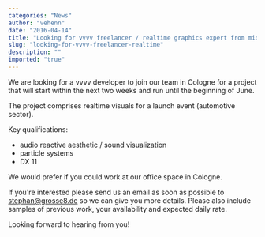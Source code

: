```yaml
---
categories: "News"
author: "vehenn"
date: "2016-04-14"
title: "Looking for vvvv freelancer / realtime graphics expert from mid-April until June"
slug: "looking-for-vvvv-freelancer-realtime"
description: ""
imported: "true"
---
```



We are looking for a vvvv developer to join our team in Cologne for a project that will start within the next two weeks and run until the beginning of June.

The project comprises realtime visuals for a launch event (automotive sector).

Key qualifications:

- audio reactive aesthetic / sound visualization
- particle systems
- DX 11

We would prefer if you could work at our office space in Cologne.

If you're interested please send us an email as soon as possible to stephan@grosse8.de so we can give you more details. Please also include samples of previous work, your availability and expected daily rate.

Looking forward to hearing from you!